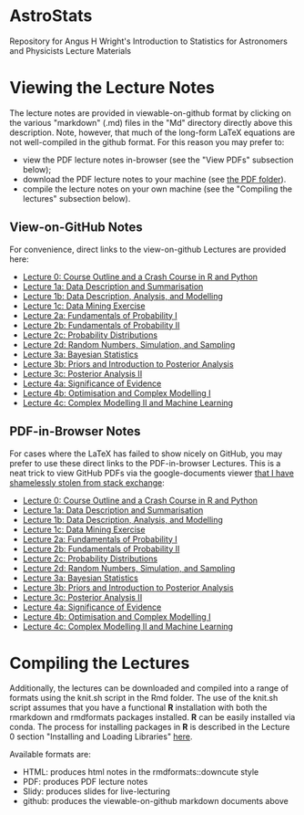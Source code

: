 # AstroStats
Repository for Angus H Wright's Introduction to Statistics for Astronomers and Physicists Lecture Materials

# Viewing the Lecture Notes 
The lecture notes are provided in viewable-on-github format by clicking on the various "markdown" (.md) files in the
"Md" directory directly above this description. Note, however, that much of the long-form LaTeX equations are not
well-compiled in the github format. For this reason you may prefer to: 
- view the PDF lecture notes in-browser (see the "View PDFs" subsection below); 
- download the PDF lecture notes to your machine (see [the PDF folder](https://github.com/AngusWright/AstroStats/blob/master/PDF/)). 
- compile the lecture notes on your own machine (see the "Compiling the lectures" subsection below). 

## View-on-GitHub Notes 
For convenience, direct links to the view-on-github Lectures are provided here: 

- [Lecture 0: Course Outline and a Crash Course in R and Python](https://github.com/AngusWright/AstroStats/blob/master/Md/IntroductionToStatistics_Section0.md)
- [Lecture 1a: Data Description and Summarisation](https://github.com/AngusWright/AstroStats/blob/master/Md/IntroductionToStatistics_Section1a.md)
- [Lecture 1b: Data Description, Analysis, and Modelling](https://github.com/AngusWright/AstroStats/blob/master/Md/IntroductionToStatistics_Section1b.md)
- [Lecture 1c: Data Mining Exercise](https://github.com/AngusWright/AstroStats/blob/master/Md/IntroductionToStatistics_Section1c.md)
- [Lecture 2a: Fundamentals of Probability I](https://github.com/AngusWright/AstroStats/blob/master/Md/IntroductionToStatistics_Section2a.md)
- [Lecture 2b: Fundamentals of Probability II](https://github.com/AngusWright/AstroStats/blob/master/Md/IntroductionToStatistics_Section2b.md)
- [Lecture 2c: Probability Distributions](https://github.com/AngusWright/AstroStats/blob/master/Md/IntroductionToStatistics_Section2c.md)
- [Lecture 2d: Random Numbers, Simulation, and Sampling](https://github.com/AngusWright/AstroStats/blob/master/Md/IntroductionToStatistics_Section2d.md)
- [Lecture 3a: Bayesian Statistics](https://github.com/AngusWright/AstroStats/blob/master/Md/IntroductionToStatistics_Section3a.md)
- [Lecture 3b: Priors and Introduction to Posterior Analysis](https://github.com/AngusWright/AstroStats/blob/master/Md/IntroductionToStatistics_Section3b.md)
- [Lecture 3c: Posterior Analysis II](https://github.com/AngusWright/AstroStats/blob/master/Md/IntroductionToStatistics_Section3c.md)
- [Lecture 4a: Significance of Evidence](https://github.com/AngusWright/AstroStats/blob/master/Md/IntroductionToStatistics_Section4a.md)
- [Lecture 4b: Optimisation and Complex Modelling I](https://github.com/AngusWright/AstroStats/blob/master/Md/IntroductionToStatistics_Section4b.md)
- [Lecture 4c: Complex Modelling II and Machine Learning](https://github.com/AngusWright/AstroStats/blob/master/Md/IntroductionToStatistics_Section4c.md)

## PDF-in-Browser Notes 
For cases where the LaTeX has failed to show nicely on GitHub, you may prefer to use these direct links to the PDF-in-browser Lectures. This is a neat trick to view GitHub PDFs via the google-documents viewer [that I have shamelessly stolen from stack exchange](https://webapps.stackexchange.com/questions/48061/can-i-trick-github-into-displaying-the-pdf-in-the-browser-instead-of-downloading):

- [Lecture 0: Course Outline and a Crash Course in R and Python](https://docs.google.com/viewer?url=https://github.com/AngusWright/AstroStats/blob/master/PDF/IntroductionToStatistics_Section0.pdf)
- [Lecture 1a: Data Description and Summarisation](https://docs.google.com/viewer?url=https://github.com/AngusWright/AstroStats/blob/master/PDF/IntroductionToStatistics_Section1a.pdf)
- [Lecture 1b: Data Description, Analysis, and Modelling](https://docs.google.com/viewer?url=https://github.com/AngusWright/AstroStats/blob/master/PDF/IntroductionToStatistics_Section1b.pdf)
- [Lecture 1c: Data Mining Exercise](https://docs.google.com/viewer?url=https://github.com/AngusWright/AstroStats/blob/master/PDF/IntroductionToStatistics_Section1c.pdf)
- [Lecture 2a: Fundamentals of Probability I](https://docs.google.com/viewer?url=https://github.com/AngusWright/AstroStats/blob/master/PDF/IntroductionToStatistics_Section2a.pdf)
- [Lecture 2b: Fundamentals of Probability II](https://docs.google.com/viewer?url=https://github.com/AngusWright/AstroStats/blob/master/PDF/IntroductionToStatistics_Section2b.pdf)
- [Lecture 2c: Probability Distributions](https://docs.google.com/viewer?url=https://github.com/AngusWright/AstroStats/blob/master/PDF/IntroductionToStatistics_Section2c.pdf)
- [Lecture 2d: Random Numbers, Simulation, and Sampling](https://docs.google.com/viewer?url=https://github.com/AngusWright/AstroStats/blob/master/PDF/IntroductionToStatistics_Section2d.pdf)
- [Lecture 3a: Bayesian Statistics](https://docs.google.com/viewer?url=https://github.com/AngusWright/AstroStats/blob/master/PDF/IntroductionToStatistics_Section3a.pdf)
- [Lecture 3b: Priors and Introduction to Posterior Analysis](https://docs.google.com/viewer?url=https://github.com/AngusWright/AstroStats/blob/master/PDF/IntroductionToStatistics_Section3b.pdf)
- [Lecture 3c: Posterior Analysis II](https://docs.google.com/viewer?url=https://github.com/AngusWright/AstroStats/blob/master/PDF/IntroductionToStatistics_Section3c.pdf)
- [Lecture 4a: Significance of Evidence](https://docs.google.com/viewer?url=https://github.com/AngusWright/AstroStats/blob/master/PDF/IntroductionToStatistics_Section4a.pdf)
- [Lecture 4b: Optimisation and Complex Modelling I](https://docs.google.com/viewer?url=https://github.com/AngusWright/AstroStats/blob/master/PDF/IntroductionToStatistics_Section4b.pdf)
- [Lecture 4c: Complex Modelling II and Machine Learning](https://docs.google.com/viewer?url=https://github.com/AngusWright/AstroStats/blob/master/PDF/IntroductionToStatistics_Section4c.pdf)

# Compiling the Lectures 
Additionally, the lectures can be downloaded and compiled into a range of formats using the knit.sh script in the Rmd
folder. The use of the knit.sh script assumes that you have a functional **R** installation with both the rmarkdown and
rmdformats packages installed. **R** can be easily installed via conda. The process for installing packages in **R** is
described in the Lecture 0 section "Installing and Loading Libraries" 
[here](https://github.com/AngusWright/AstroStats/blob/master/Md/IntroductionToStatistics_Section0.md#installing-and-loading-libraries-). 

Available formats are: 

- HTML: produces html notes in the rmdformats::downcute style 
- PDF: produces PDF lecture notes 
- Slidy: produces slides for live-lecturing 
- github: produces the viewable-on-github markdown documents above

